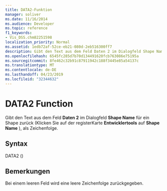 ```yaml
---
title: DATA2-Funktion
manager: soliver
ms.date: 11/16/2014
ms.audience: Developer
ms.topic: reference
f1_keywords:
- Vis_DSS.chm82251598
localization_priority: Normal
ms.assetid: 1edb72af-52ce-eb21-080d-2eb516300ff7
description: Gibt den Text aus dem Feld Daten 2 im Dialogfeld Shape Name für ein Shape zurück (Klicken Sie auf der Registerkarte Entwicklertools auf Shape Name), als Zeichenfolge.
ms.openlocfilehash: 6545fc285d7b70d134491620fcb763086e75195a
ms.sourcegitcommit: 8fe462c32b91c87911942c188f3445e85a54137c
ms.translationtype: MT
ms.contentlocale: de-DE
ms.lasthandoff: 04/23/2019
ms.locfileid: "32344632"
---
```

# <a name="data2-function"></a>DATA2 Function

Gibt den Text aus dem Feld **Daten 2** im Dialogfeld **Shape Name** für ein Shape zurück (Klicken Sie auf der registerKarte **Entwicklertools** auf **Shape Name** ), als Zeichenfolge. 
  
## <a name="syntax"></a>Syntax

DATA2 ()
  
## <a name="remarks"></a>Bemerkungen

Bei einem leeren Feld wird eine leere Zeichenfolge zurückgegeben. 
  

